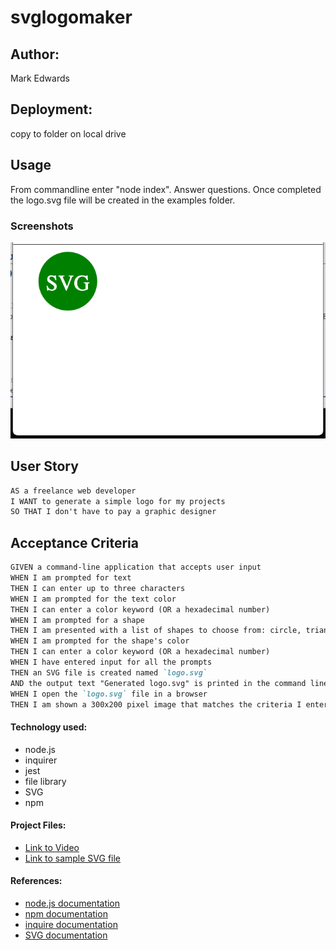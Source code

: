 # svglogomaker
## Author: 
Mark Edwards

## Deployment:
copy to folder on local drive

## Usage

From commandline enter "node index".
Answer questions. Once completed
the logo.svg file will be created
in the examples folder.

### Screenshots
  
![alt text](assets/images/screenshot.png)

## User Story
```md
AS a freelance web developer
I WANT to generate a simple logo for my projects
SO THAT I don't have to pay a graphic designer
```

## Acceptance Criteria

```md
GIVEN a command-line application that accepts user input
WHEN I am prompted for text
THEN I can enter up to three characters
WHEN I am prompted for the text color
THEN I can enter a color keyword (OR a hexadecimal number)
WHEN I am prompted for a shape
THEN I am presented with a list of shapes to choose from: circle, triangle, and square
WHEN I am prompted for the shape's color
THEN I can enter a color keyword (OR a hexadecimal number)
WHEN I have entered input for all the prompts
THEN an SVG file is created named `logo.svg`
AND the output text "Generated logo.svg" is printed in the command line
WHEN I open the `logo.svg` file in a browser
THEN I am shown a 300x200 pixel image that matches the criteria I entered
```

#### Technology used:
* node.js
* inquirer
* jest
* file library
* SVG
* npm

#### Project Files:
* [Link to Video](https://github.com/mark-227-g/svglogomaker/blob/main/video/)
* [Link to sample SVG file](https://github.com/mark-227-g/svglogomaker/blob/main/examples/logo.svg)

#### References:
 * [node.js documentation](https://nodejs.org/dist/latest-v19.x/docs/api/)
 * [npm documentation](https://docs.npmjs.com)
 * [inquire documentation](https://www.npmjs.com/package/inquirer)
 * [SVG documentation](https://developer.mozilla.org/en-US/docs/Web/SVG/Element)